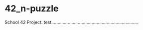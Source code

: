 # 42_n-puzzle
School 42 Project.
test.....................................................................
